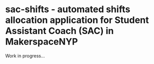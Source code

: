 # sac-shifts - automated shifts allocation application for Student Assistant Coach (SAC) in MakerspaceNYP

Work in progress...

